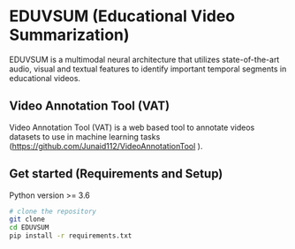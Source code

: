 # EDUVSUM (Educational Video Summarization)
EDUVSUM is a multimodal neural architecture that utilizes state-of-the-art audio, visual and textual features to identify important temporal segments in educational videos.

## Video Annotation Tool (VAT)
Video Annotation Tool (VAT) is a web based tool to annotate videos datasets to use in machine learning tasks (https://github.com/Junaid112/VideoAnnotationTool ).

## Get started (Requirements and Setup)
Python version >= 3.6

``` bash
# clone the repository
git clone 
cd EDUVSUM
pip install -r requirements.txt
```
